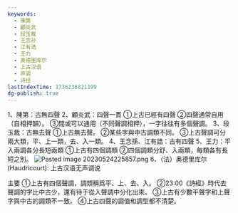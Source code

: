 ```yaml
---
keywords:
  - 陳第
  - 顧炎武
  - 段玉裁
  - 王念孙
  - 江有诰
  - 王力
  - 奥德里库尔
  - 上古汉语
  - 声调
  - 诗经
lastIndexTime: 1736236821199
dg-publish: true
---
```

1、陳第：古無四聲
2、顧炎武：四聲一貫
①上古已經有四聲
②四聲通常自用（自相押韻）。
③間或可以通用（不同聲調相押），一字往往有多個聲調。
3、段玉裁：古無去聲
①上古無去聲。
②某些字與中古調類不同。
③上古聲調可分兩大類，平、上一類，去、入一類。
4、王念孫、江有誥：古有四聲
5、王力：平入兩調各分長短兩類
①上古有四個調類
②四個調類分舒、入兩類，每類各有長短之別。
![Pasted image 20230524225857.png](/img/user/09%20settings/Z%20attachment/Pasted%20image%2020230524225857.png)
6、（法）奥德里库尔 (Haudricourt): 上古汉语无声调说


主要
①上古有四個聲調，調類稱爲平、上、去、入。
②23:00《詩經》時代去聲調的字比中古少，還有待于從入聲調中分化出來。
③上古有少數平聲字和上聲字與中古的調類不一致。
④上古四聲的調值和調型都不清楚。